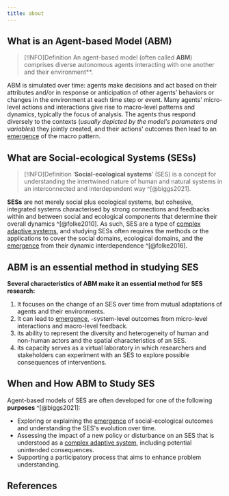 ```yaml
---
title: about
---
```

## What is an Agent-based Model (ABM)

> [!INFO]Definition
> An agent-based model (often called **ABM**) comprises diverse autonomous agents interacting with one another and their environment**.

ABM is simulated over time: agents make decisions and act based on their attributes and/or in response or anticipation of other agents’ behaviors or changes in the environment at each time step or event. Many agents' micro-level actions and interactions give rise to macro-level patterns and dynamics, typically the focus of analysis. The agents thus respond diversely to the contexts (*usually depicted by the model's parameters and variables*) they jointly created, and their actions' outcomes then lead to an [emergence] of the macro pattern.

## What are Social-ecological Systems (SESs)

> [!INFO]Definition
> ‘**Social-ecological systems**’ (SES) is a concept for understanding the intertwined nature of human and natural systems in an interconnected and interdependent way ^[@biggs2021].

**SESs** are not merely social plus ecological systems, but cohesive, integrated systems characterised by strong connections and feedbacks within and between social and ecological components that determine their overall dynamics ^[@folke2010]. As such, SES are a type of [complex adaptive systems]({{cas}}), and studying SESs often requires the methods or the applications to cover the social domains, ecological domains, and the [emergence] from their dynamic interdependence ^[@folke2016].

## ABM is an essential method in studying SES

**Several characteristics of ABM make it an essential method for SES research:**

1. It focuses on the change of an SES over time from mutual adaptations of agents and their environments.
2. It can lead to [emergence], -system-level outcomes from micro-level interactions and macro-level feedback.
3. its ability to represent the diversity and heterogeneity of human and non-human actors and the spatial characteristics of an SES.
4. its capacity serves as a virtual laboratory in which researchers and stakeholders can experiment with an SES to explore possible consequences of interventions.

## When and How ABM to Study SES

Agent-based models of SES are often developed for one of the following **purposes** ^[@biggs2021]:

- Exploring or explaining the [emergence] of social-ecological outcomes and understanding the SES's evolution over time.
- Assessing the impact of a new policy or disturbance on an SES that is understood as a [complex adaptive system], including potential unintended consequences.
- Supporting a participatory process that aims to enhance problem understanding.

## References


<!-- links -->
  [emergence]: concepts/emergence.md
  [complex adaptive system]: concepts/complex_adaptive_systems.md

